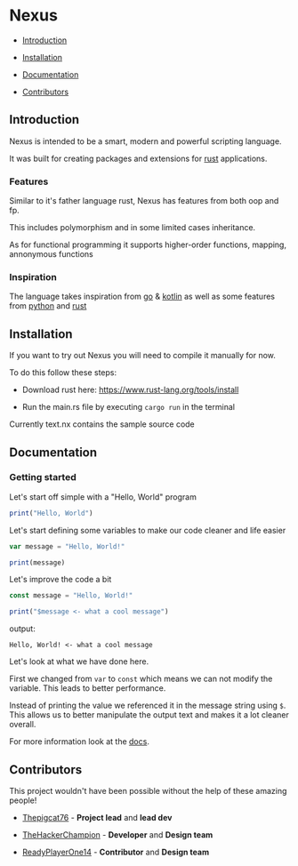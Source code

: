 # Nexus

- [Introduction](#introduction)

- [Installation](#installation)

- [Documentation](#documentation)

- [Contributors](#contributors)

## Introduction

Nexus is intended to be a smart, modern and powerful scripting language.

It was built for creating packages and extensions for [rust](https://www.rust-lang.org/) applications.

### Features

Similar to it's father language rust, Nexus has features from both oop and fp.

This includes polymorphism and in some limited cases inheritance.

As for functional programming it supports higher-order functions, mapping, annonymous functions

### Inspiration

The language takes inspiration from [go](https://go.dev) & [kotlin](https://kotlinlang.org/) as well as some features from [python](https://www.python.org/) and [rust](https://www.rust-lang.org/)

## Installation

If you want to try out Nexus you will need to compile it manually for now.

To do this follow these steps:

- Download rust here: <https://www.rust-lang.org/tools/install>

- Run the main.rs file by executing `cargo run` in the terminal

Currently text.nx contains the sample source code

## Documentation

### Getting started

Let's start off simple with a "Hello, World" program

```js
print("Hello, World")
```

Let's start defining some variables to make our code cleaner and life easier

```js
var message = "Hello, World!"

print(message)
```

Let's improve the code a bit

```js
const message = "Hello, World!"

print("$message <- what a cool message")
```

output:

```text
Hello, World! <- what a cool message
```

Let's look at what we have done here.

First we changed from `var` to `const` which means we can not modify the variable. This leads to better performance.

Instead of printing the value we referenced it in the message string using `$`. This allows us to better manipulate the output text and makes it a lot cleaner overall.

For more information look at the [docs](docs).

## Contributors

This project wouldn't have been possible without the help of these amazing people!

- [Thepigcat76](https://github.com/Thepigcat76) - **Project lead** and **lead dev**

- [TheHackerChampion](https://github.com/TheHackerChampion) - **Developer** and **Design team**

- [ReadyPlayerOne14](https://github.com/ReadyPlayerOne14) - **Contributor** and **Design team**
